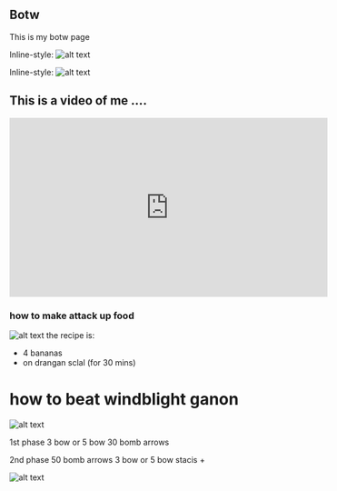 ## Botw

This is my botw page

Inline-style: 
![alt text](https://coolguy4ever.github.io/img/lyonel-mask.jpg)


Inline-style: 
![alt text](https://coolguy4ever.github.io/img/blood-moon.jpg)

## This is a video of me ....

<iframe width="560" height="315" src="https://www.youtube.com/embed/-F1PIjxPMuc" title="YouTube video player" frameborder="0" allow="accelerometer; autoplay; clipboard-write; encrypted-media; gyroscope; picture-in-picture" allowfullscreen></iframe>


### how to make attack up food
![alt text](https://coolguy4ever.github.io/img/mighty-banana.jpg)
the recipe is:
- 4 bananas
- on drangan sclal (for 30 mins)


# how to beat windblight ganon

![alt text](https://coolguy4ever.github.io/img/windblight-ganan.jpg)

1st phase
3 bow or 5 bow
30 bomb arrows

2nd phase
50 bomb arrows
3 bow or 5 bow
stacis +

![alt text](https://coolguy4ever.github.io/img/evertide-island.jpg)
